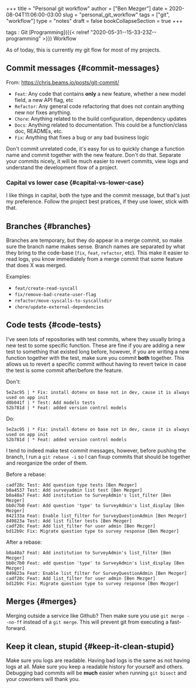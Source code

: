 +++
title = "Personal git workflow"
author = ["Ben Mezger"]
date = 2020-08-04T11:06:00-03:00
slug = "personal_git_workflow"
tags = ["git", "workflow"]
type = "notes"
draft = false
bookCollapseSection = true
+++

tags
: Git [Programming]({{< relref "2020-05-31--15-33-23Z--programming" >}}) Workflow

As of today, this is currently my git flow for most of my projects.

## Commit messages {#commit-messages}

From: <https://chris.beams.io/posts/git-commit/>

- `Feat`: Any code that contains **only** a new feature, whether a new model
  field, a new API flag, etc
- `Refactor`: Any general code refactoring that does not contain anything new
  nor fixes anything.
- `Chore`: Anything related to the build configuration, dependency updates
- `Docs`: Anything related to documentation. This could be a function/class doc,
  READMEs, etc.
- `Fix`: Anything that fixes a bug or any bad business logic

Don't commit unrelated code, it's easy for us to quickly change a function name
and commit together with the new feature. Don't do that. Separate your commits
nicely, it will be much easier to revert commits, view logs and understand the
development flow of a project.

### Capital vs lower case {#capital-vs-lower-case}

I like things in capital, both the type and the commit message, but that's just
my preference. Follow the project best pratices, if they use lower, stick with
that.

## Branches {#branches}

Branches are temporary, but they do appear in a merge commit, so make sure the
branch name makes sense.
Branch names are separated by what they bring to the code-base (`fix`, `feat`,
`refactor`, etc). This make it easier to read logs, you know immediately from a
merge commit that some feature that does X was merged.

Examples:

- `feat/create-read-syscall`
- `fix/remove-bad-create-user-flag`
- `refactor/move-syscalls-to-syscallsdir`
- `chore/update-external-dependencies`

## Code tests {#code-tests}

I've seen lots of repositories with test commits, where they usually bring a new
test to some specific function. These are fine if you are adding a new test to
something that existed long before, however, if you are writing a new function
together with the test, make sure you commit **both** together. This allows us to
revert a specific commit without having to revert twice in case the test is some
commit after/before the feature.

Don't:

```nil
5e2ac95 | * Fix: install dotenv on base not in dev, cause it is always used on app init
d0b041f | * Test: Add models tests
52b781d | * Feat: added version control models
```

Do:

```nil
5e2ac95 | * Fix: install dotenv on base not in dev, cause it is always used on app init
52b781d | * Feat: added version control models
```

I tend to indeed make test commit messages, however, before pushing the branch,
I run a `git rebase -i` so I can fixup commits that should be together and
reorganize the order of them.

Before a rebase:

```nil
cadf28c Test: Add question type tests [Ben Mezger]
b0a4537 Test: Add surveyadmin list test [Ben Mezger]
b0a40a7 Feat: Add institution to SurveyAdmin's list_filter [Ben Mezger]
bb0c7b0 Feat: Add question 'type' to SurveyAdmin's list_display [Ben Mezger]
842133a Feat: Enable list_filter for SurveyQuestionAdmin [Ben Mezger]
849823a Test: Add list filter tests [Ben Mezger]
cadf28c Feat: Add list_filter for user admin [Ben Mezger]
bd12b9c Fix: Migrate question type to survey response [Ben Mezger]
```

After a rebase:

```nil
b0a40a7 Feat: Add institution to SurveyAdmin's list_filter [Ben Mezger]
bb0c7b0 Feat: add question 'type' to SurveyAdmin's list_display [Ben Mezger]
849823a Feat: Enable list_filter for SurveyQuestionAdmin [Ben Mezger]
cadf28c Feat: Add list_filter for user admin [Ben Mezger]
bd12b9c Fix: Migrate question type to survey response [Ben Mezger]
```

## Merges {#merges}

Merging outside a service like Github? Then make sure you use `git merge --no-ff` instead of a `git merge`. This will prevent git from executing a
fast-forward.

## Keep it clean, stupid {#keep-it-clean-stupid}

Make sure you logs are readable. Having bad logs is the same as not having logs
at all. Make sure you keep a readable history for yourself and others. Debugging
bad commits will be **much** easier when running `git bisect` and your coworkers
will thank you.
